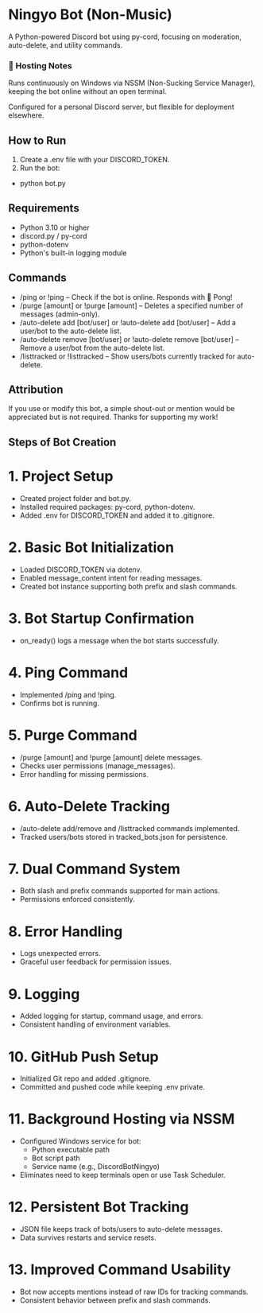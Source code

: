 # Ningyo Bot (Non-Music)

A Python-powered Discord bot using py-cord, focusing on moderation, auto-delete, and utility commands.

### 📌 Hosting Notes
Runs continuously on Windows via NSSM (Non-Sucking Service Manager), keeping the bot online without an open terminal.

Configured for a personal Discord server, but flexible for deployment elsewhere.

## How to Run
1. Create a .env file with your DISCORD_TOKEN.
2. Run the bot:
- python bot.py

## Requirements
- Python 3.10 or higher
- discord.py / py-cord
- python-dotenv
- Python's built-in logging module

## Commands
- /ping or !ping – Check if the bot is online. Responds with 🏓 Pong!
- /purge [amount] or !purge [amount] – Deletes a specified number of messages (admin-only).
- /auto-delete add [bot/user] or !auto-delete add [bot/user] – Add a user/bot to the auto-delete list.
- /auto-delete remove [bot/user] or !auto-delete remove [bot/user] – Remove a user/bot from the auto-delete list.
- /listtracked or !listtracked – Show users/bots currently tracked for auto-delete.

## Attribution

If you use or modify this bot, a simple shout-out or mention would be appreciated but is not required. Thanks for supporting my work!

## Steps of Bot Creation    

# 1. Project Setup
- Created project folder and bot.py.
- Installed required packages: py-cord, python-dotenv.
- Added .env for DISCORD_TOKEN and added it to .gitignore.

# 2. Basic Bot Initialization
- Loaded DISCORD_TOKEN via dotenv.
- Enabled message_content intent for reading messages.
- Created bot instance supporting both prefix and slash commands.

# 3. Bot Startup Confirmation
- on_ready() logs a message when the bot starts successfully.

# 4. Ping Command
- Implemented /ping and !ping.
- Confirms bot is running.

# 5. Purge Command
- /purge [amount] and !purge [amount] delete messages.
- Checks user permissions (manage_messages).
- Error handling for missing permissions.

# 6. Auto-Delete Tracking
- /auto-delete add/remove and /listtracked commands implemented.
- Tracked users/bots stored in tracked_bots.json for persistence.

# 7. Dual Command System
- Both slash and prefix commands supported for main actions.
- Permissions enforced consistently.

# 8. Error Handling
- Logs unexpected errors.
- Graceful user feedback for permission issues.

# 9. Logging
- Added logging for startup, command usage, and errors.
- Consistent handling of environment variables.

# 10. GitHub Push Setup
- Initialized Git repo and added .gitignore.
- Committed and pushed code while keeping .env private.

# 11. Background Hosting via NSSM
- Configured Windows service for bot:
    - Python executable path
    - Bot script path
    - Service name (e.g., DiscordBotNingyo)
- Eliminates need to keep terminals open or use Task Scheduler.

# 12. Persistent Bot Tracking
- JSON file keeps track of bots/users to auto-delete messages.
- Data survives restarts and service resets.

# 13. Improved Command Usability
- Bot now accepts mentions instead of raw IDs for tracking commands.
- Consistent behavior between prefix and slash commands.


